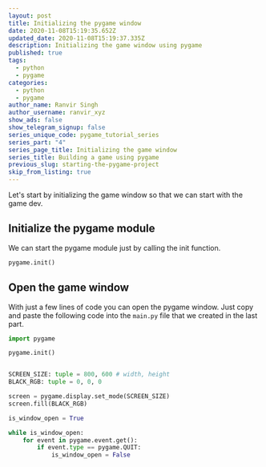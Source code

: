 ```yaml
---
layout: post
title: Initializing the pygame window
date: 2020-11-08T15:19:35.652Z
updated_date: 2020-11-08T15:19:37.335Z
description: Initializing the game window using pygame
published: true
tags:
  - python
  - pygame
categories:
  - python
  - pygame
author_name: Ranvir Singh
author_username: ranvir_xyz
show_ads: false
show_telegram_signup: false
series_unique_code: pygame_tutorial_series
series_part: "4"
series_page_title: Initializing the game window
series_title: Building a game using pygame
previous_slug: starting-the-pygame-project
skip_from_listing: true
---
```

Let's start by initializing the game window so that we can start with the game dev.

## Initialize the pygame module

We can start the pygame module just by calling the init function.

```python
pygame.init()
```

## Open the game window

With just a few lines of code you can open the pygame window. Just copy and paste the following code into the `main.py` file that we created in the last part.

```python
import pygame

pygame.init()


SCREEN_SIZE: tuple = 800, 600 # width, height
BLACK_RGB: tuple = 0, 0, 0

screen = pygame.display.set_mode(SCREEN_SIZE)
screen.fill(BLACK_RGB)

is_window_open = True

while is_window_open:
    for event in pygame.event.get():
        if event.type == pygame.QUIT:
            is_window_open = False
``` 

